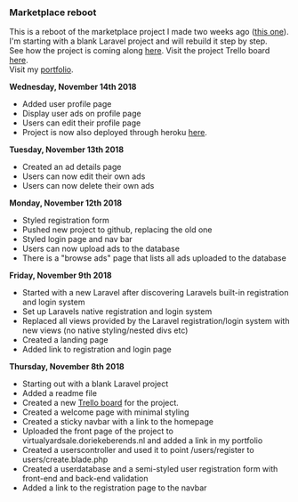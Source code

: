<h3>Marketplace reboot</h3>
<p>This is a reboot of the marketplace project I made two weeks ago (<a href="https://github.com/dot319/Marketplace">this one</a>). I'm starting with a blank Laravel project and will rebuild it step by step.<br />
See how the project is coming along <a href="http://stark-beach-54911.herokuapp.com/">here</a>.
Visit the project Trello board <a href="https://trello.com/b/naFvOXNv/new-marketplace">here</a>.<br />
Visit my <a href="https://www.doriekeberends.nl">portfolio</a>.</p>

<b>Wednesday, November 14th 2018</b>
- Added user profile page
- Display user ads on profile page
- Users can edit their profile page
- Project is now also deployed through heroku <a href="http://stark-beach-54911.herokuapp.com/">here</a>.

<b>Tuesday, November 13th 2018</b>
- Created an ad details page
- Users can now edit their own ads
- Users can now delete their own ads

<b>Monday, November 12th 2018</b>
- Styled registration form
- Pushed new project to github, replacing the old one
- Styled login page and nav bar
- Users can now upload ads to the database
- There is a "browse ads" page that lists all ads uploaded to the database

<b>Friday, November 9th 2018</b>
- Started with a new Laravel after discovering Laravels built-in registration and login system
- Set up Laravels native registration and login system
- Replaced all views provided by the Laravel registration/login system with new views (no native styling/nested divs etc)
- Created a landing page
- Added link to registration and login page

<b>Thursday, November 8th 2018</b>
- Starting out with a blank Laravel project
- Added a readme file
- Created a new <a href="https://trello.com/b/naFvOXNv/new-marketplace">Trello board</a> for the project.
- Created a welcome page with minimal styling
- Created a sticky navbar with a link to the homepage
- Uploaded the front page of the project to virtualyardsale.doriekeberends.nl and added a link in my portfolio
- Created a userscontroller and used it to point /users/register to users/create.blade.php 
- Created a userdatabase and a semi-styled user registration form with front-end and back-end validation 
- Added a link to the registration page to the navbar